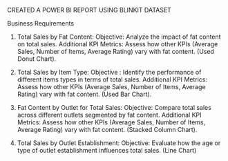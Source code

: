 CREATED A POWER BI REPORT USING BLINKIT DATASET

Business Requirements

1. Total Sales by Fat Content:
       Objective: Analyze the impact of fat content on total sales.
       Additional KPI Metrics: Assess how other KPIs (Average Sales, Number of Items, Average Rating)         vary with fat content. (Used Donut Chart).
   
2. Total Sales by Item Type:
       Objective : Identify the performance of different items types in terms of total sales.
       Additional KPI Metrics: Assess how other KPIs (Average Sales, Number of Items, Average Rating)        vary with fat content. (Used Bar Chart).
   
3. Fat Content by Outlet for Total Sales:
       Objective: Compare total sales across different outlets segmented by fat content.
       Additional KPI Metrics: Assess how other KPIs (Average Sales, Number of Items, Average Rating)        vary with fat content. (Stacked Column Chart).
   
4. Total Sales by Outlet Establishment:
       Objective: Evaluate how the age or type of outlet establishment influences total sales. (Line Chart)
 

